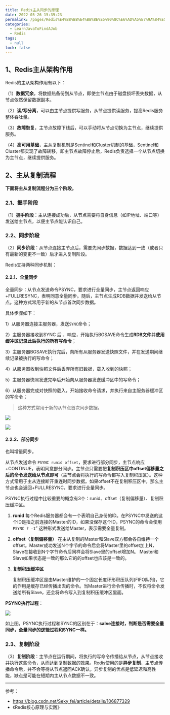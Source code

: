 ```yaml
---
title: Redis主从同步的原理
date: 2022-05-26 15:39:23
permalink: /pages/Redis%E4%B8%BB%E4%BB%8E%E5%90%8C%E6%AD%A5%E7%9A%84%E5%8E%9F%E7%90%86
categories: 
  - LearnJavaToFindAJob
  - Redis
tags: 
  - null
lock: false
---
```

## 1、Redis主从架构作用

Redis的主从架构作用有以下：

（1）**数据冗余**，将数据热备份到从节点，即使主节点由于磁盘损坏丢失数据，从节点依然保留数据副本。

（2）**读/写分离**，可以由主节点提供写服务，从节点提供读服务，提高Redis服务整体吞吐量。

（3）**故障恢复**，主节点故障下线后，可以手动将从节点切换为主节点，继续提供服务。

（4）**高可用基础**，主从复制机制是Sentinel和Cluster机制的基础，Sentinel和Cluster都实现了故障转移，即主节点故障停止后，Redis负责选择一个从节点切换为主节点，继续提供服务。

## 2、主从复制流程

**下面将主从复制流程分为三个阶段。**

### 2.1、握手阶段

（1）**握手阶段**：主从连接成功后，从节点需要将自身信息（如IP地址、端口等）发送给主节点，以便主节点能认识自己。

### 2.2、同步阶段

（2）**同步阶段**：从节点连接主节点后，需要先同步数据，数据达到一致（或者只有最新的变更不一致）后才进入复制阶段。

Redis支持两种同步机制：

#### 2.2.1、全量同步

全量同步：从节点发送命令PSYNC，要求进行全量同步，主节点返回响应+FULLRESYNC，表明同意全量同步。随后，主节点生成RDB数据并发送给从节点。这种方式常用于新的从节点首次同步数据。

具体步骤如下：

1）从服务器连接主服务器，发送`SYNC`命令；

2）主服务器接收到SYNC 后 ，响应，开始执行BGSAVE命令生成**RDB文件**并**使用缓冲区记录此后执行的所有写命令**；

3）主服务器BGSAVE执行完后，向所有从服务器发送快照文件，并在发送期间继续记录被执行的写命令；

4）从服务器收到快照文件后丢弃所有旧数据，载入收到的快照；

5）主服务器快照发送完毕后开始向从服务器发送缓冲区中的写命令；

6）从服务器完成对快照的载入，开始接收命令请求，并执行来自主服务器缓冲区的写命令；

> 这种方式常用于新的从节点首次同步数据。

![](https://img-blog.csdn.net/20160223183521160)

![](https://img-blog.csdnimg.cn/20200620204750496.png)

#### 2.2.2、部分同步

也叫增量同步。

从节点发送命令 `PSYNC runid offset`，要求进行部分同步，主节点响应+CONTINUE，表明同意部分同步。主节点只需要把**复制积压区中offset偏移量之后的命令发送给从节点即可**（主节点会将执行的写命令都写入复制积压区）。这种方式常用于主从连接断开重连时同步数据。如果offset不在复制积压区中，那么主节点也会返回+FULLRESYNC，要求进行全量同步。



PSYNC执行过程中比较重要的概念有3个：runid、offset（复制偏移量）、复制积压缓冲区。

1. **runid**
   每个Redis服务器都会有一个表明自己身份的ID。在PSYNC中发送的这个ID是指之前连接的Master的ID，如果没保存这个ID，PSYNC的命令会使用 `PSYNC ? -1`” 这种形式发送给Master，表示需要全量复制。

2. **offset（复制偏移量）**
   在主从复制的Master和Slave双方都会各自维持一个offset。Master成功发送N个字节的命令后会将Master里的offset加上N，Slave在接收到N个字节命令后同样会将Slave里的offset增加N。
   Master和Slave如果状态是一致的那么它的的offset也应该是一致的。

3. **复制积压缓冲区**

   复制积压缓冲区是由Master维护的一个固定长度环形积压队列(FIFO队列)，它的作用是缓存已经传播出去的命令。当Master进行命令传播时，不仅将命令发送给所有Slave，还会将命令写入到复制积压缓冲区里面。

**PSYNC执行过程**：

![](https://img-blog.csdnimg.cn/202006202059144.png)

如上图，PSYNC执行过程和SYNC的区别在于：**salve连接时，判断是否需要全量同步，全量同步的逻辑过程和SYNC一样。**



### 2.3、复制阶段

（3）**复制阶段**：主节点在运行期间，将执行的写命令传播给从节点，从节点接收并执行这些命令，从而达到复制数据的效果。Redis使用的是**异步复制**，主节点传播命令后，并不会等待从节点返回ACK确认。异步复制的优点是低延迟和高性能，缺点是可能在短期内主从节点数据不一致。



---

参考：

- https://blog.csdn.net/Seky_fei/article/details/106877329
- 《Redis核心原理与实践》

